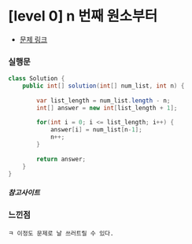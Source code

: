 # [level 0] n 번째 원소부터

* [문제 링크](https://school.programmers.co.kr/learn/courses/30/lessons/181892)


### 실행문
```java
class Solution {
    public int[] solution(int[] num_list, int n) {
              
        var list_length = num_list.length - n; 
        int[] answer = new int[list_length + 1];
        
        for(int i = 0; i <= list_length; i++) {
            answer[i] = num_list[n-1];
            n++;
        }
        
        return answer;
    }
}
```


##### 참고사이트


### 느낀점
```
ㅋ 이정도 문제로 날 쓰러트릴 수 있다.
``` 